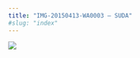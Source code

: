 ```yaml
---
title: "IMG-20150413-WA0003 – SUDA"
#slug: "index"
---
```


[![](/wp-content/2015/05/IMG-20150413-WA0003-225x300.jpg)](/wp-content/2015/05/IMG-20150413-WA0003.jpg)